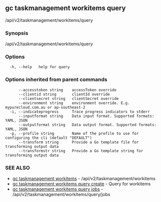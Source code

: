 ## gc taskmanagement workitems query

/api/v2/taskmanagement/workitems/query

### Synopsis

/api/v2/taskmanagement/workitems/query

### Options

```
  -h, --help   help for query
```

### Options inherited from parent commands

```
      --accesstoken string    accessToken override
      --clientid string       clientId override
      --clientsecret string   clientSecret override
      --environment string    environment override. E.g. mypurecloud.com.au or ap-southeast-2
  -i, --indicateprogress      Trace progress indicators to stderr
      --inputformat string    Data input format. Supported formats: YAML, JSON
      --outputformat string   Data output format. Supported formats: YAML, JSON
  -p, --profile string        Name of the profile to use for configuring the cli (default "DEFAULT")
      --transform string      Provide a Go template file for transforming output data
      --transformstr string   Provide a Go template string for transforming output data
```

### SEE ALSO

* [gc taskmanagement workitems](gc_taskmanagement_workitems.html)	 - /api/v2/taskmanagement/workitems
* [gc taskmanagement workitems query create](gc_taskmanagement_workitems_query_create.html)	 - Query for workitems
* [gc taskmanagement workitems query jobs](gc_taskmanagement_workitems_query_jobs.html)	 - /api/v2/taskmanagement/workitems/query/jobs


